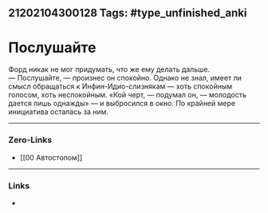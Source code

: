 21202104300128
Tags: #type_unfinished_anki 
---
# Послушайте

Форд никак не мог придумать, что же ему делать дальше.<br>— Послушайте, — произнес он спокойно. Однако не знал, имеет ли смысл обращаться к Инфин-Идио-слизнякам — хоть спокойным голосом, хоть неспокойным. «Кой черт, — подумал он, — молодость дается лишь однажды» — и выбросился в окно. По крайней мере инициатива осталась за ним.

---
### Zero-Links
- [[00 Автостопом]]
---
### Links
-